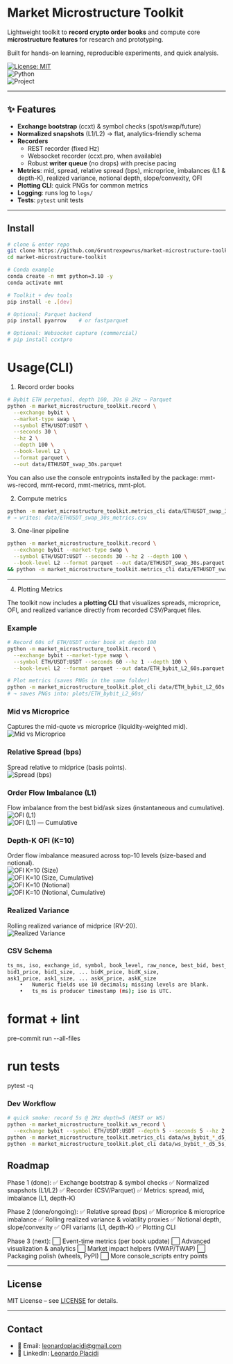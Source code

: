 # Market Microstructure Toolkit

Lightweight toolkit to **record crypto order books** and compute core **microstructure features** for research and prototyping.

Built for hands-on learning, reproducible experiments, and quick analysis.

[![License: MIT](https://img.shields.io/badge/License-MIT-blue.svg)](LICENSE)  
![Python](https://img.shields.io/badge/python-3.10%2B-blue)  
![Project](https://img.shields.io/badge/status-WIP-informational)

---

## ✨ Features

- **Exchange bootstrap** (ccxt) & symbol checks (spot/swap/future)
- **Normalized snapshots** (L1/L2) → flat, analytics-friendly schema
- **Recorders**
  - REST recorder (fixed Hz)
  - Websocket recorder (ccxt.pro, when available)
  - Robust **writer queue** (no drops) with precise pacing
- **Metrics**: mid, spread, relative spread (bps), microprice, imbalances (L1 & depth-K), realized variance, notional depth, slope/convexity, OFI
- **Plotting CLI**: quick PNGs for common metrics
- **Logging**: runs log to `logs/`
- **Tests**: `pytest` unit tests

---

## Install

```bash
# clone & enter repo
git clone https://github.com/Gruntrexpewrus/market-microstructure-toolkit.git
cd market-microstructure-toolkit

# Conda example
conda create -n mmt python=3.10 -y
conda activate mmt

# Toolkit + dev tools
pip install -e .[dev]

# Optional: Parquet backend
pip install pyarrow    # or fastparquet

# Optional: Websocket capture (commercial)
# pip install ccxtpro
```

# Usage(CLI)
1) Record order books
```bash
# Bybit ETH perpetual, depth 100, 30s @ 2Hz → Parquet
python -m market_microstructure_toolkit.record \
  --exchange bybit \
  --market-type swap \
  --symbol ETH/USDT:USDT \
  --seconds 30 \
  --hz 2 \
  --depth 100 \
  --book-level L2 \
  --format parquet \
  --out data/ETHUSDT_swap_30s.parquet
  ```
  You can also use the console entrypoints installed by the package:
mmt-ws-record, mmt-record, mmt-metrics, mmt-plot.

2) Compute metrics
```bash
python -m market_microstructure_toolkit.metrics_cli data/ETHUSDT_swap_30s.parquet 100
# → writes: data/ETHUSDT_swap_30s_metrics.csv
```

3) One-liner pipeline
```bash
python -m market_microstructure_toolkit.record \
  --exchange bybit --market-type swap \
  --symbol ETH/USDT:USDT --seconds 30 --hz 2 --depth 100 \
  --book-level L2 --format parquet --out data/ETHUSDT_swap_30s.parquet \
&& python -m market_microstructure_toolkit.metrics_cli data/ETHUSDT_swap_30s.parquet 100
```
---

4) Plotting Metrics

The toolkit now includes a **plotting CLI** that visualizes spreads, microprice, OFI, and realized variance directly from recorded CSV/Parquet files.

### Example

```bash
# Record 60s of ETH/USDT order book at depth 100
python -m market_microstructure_toolkit.record \
  --exchange bybit --market-type swap \
  --symbol ETH/USDT:USDT --seconds 60 --hz 1 --depth 100 \
  --book-level L2 --format parquet --out data/ETH_bybit_L2_60s.parquet

# Plot metrics (saves PNGs in the same folder)
python -m market_microstructure_toolkit.plot_cli data/ETH_bybit_L2_60s.parquet --depth 100 --save
# → saves PNGs into: plots/ETH_bybit_L2_60s/
```
### Mid vs Microprice
Captures the mid-quote vs microprice (liquidity-weighted mid).  
![Mid vs Microprice](https://raw.githubusercontent.com/Gruntrexpewrus/market-microstructure-toolkit/WIP/plots/ETH_bybit_L2_60s/mid_micro.png)

### Relative Spread (bps)
Spread relative to midprice (basis points).  
![Spread (bps)](plots/ETH_bybit_L2_60s/spread_bps.png)

### Order Flow Imbalance (L1)
Flow imbalance from the best bid/ask sizes (instantaneous and cumulative).  
![OFI (L1)](plots/ETH_bybit_L2_60s/ofi.png)  
![OFI (L1) — Cumulative](plots/ETH_bybit_L2_60s/ofi_cum.png)

### Depth-K OFI (K=10)
Order flow imbalance measured across top-10 levels (size-based and notional).  
![OFI K=10 (Size)](plots/ETH_bybit_L2_60s/ofi_k10_size.png)  
![OFI K=10 (Size, Cumulative)](https://raw.githubusercontent.com/Gruntrexpewrus/market-microstructure-toolkit/WIP/plots/ETH_bybit_L2_60s/ofi_k10_size_cum.png)  
![OFI K=10 (Notional)](plots/ETH_bybit_L2_60s/ofi_k10_notional.png)  
![OFI K=10 (Notional, Cumulative)](plots/ETH_bybit_L2_60s/ofi_k10_notional_cum.png)

### Realized Variance
Rolling realized variance of midprice (RV-20).  
![Realized Variance](plots/ETH_bybit_L2_60s/rv.png)


### CSV Schema
```bash
ts_ms, iso, exchange_id, symbol, book_level, raw_nonce, best_bid, best_ask,
bid1_price, bid1_size, ... bidK_price, bidK_size,
ask1_price, ask1_size, ... askK_price, askK_size
	•	Numeric fields use 10 decimals; missing levels are blank.
	•	ts_ms is producer timestamp (ms); iso is UTC.
```
# format + lint
pre-commit run --all-files

# run tests
pytest -q

### Dev Workflow 

```bash
# quick smoke: record 5s @ 2Hz depth=5 (REST or WS)
python -m market_microstructure_toolkit.ws_record \
  --exchange bybit --symbol ETH/USDT:USDT --depth 5 --seconds 5 --hz 2
python -m market_microstructure_toolkit.metrics_cli data/ws_bybit_*_d5_5s_2hz.csv 5
python -m market_microstructure_toolkit.plot_cli data/ws_bybit_*_d5_5s_2hz.csv --depth 5 --save
```

## Roadmap

Phase 1 (done):
✅ Exchange bootstrap & symbol checks
✅ Normalized snapshots (L1/L2)
✅ Recorder (CSV/Parquet)
✅ Metrics: spread, mid, imbalance (L1, depth-K)

Phase 2 (done/ongoing):
✅ Relative spread (bps)
✅ Microprice & microprice imbalance
✅ Rolling realized variance & volatility proxies
✅ Notional depth, slope/convexity
✅ OFI variants (L1, depth-K)
✅ Plotting CLI

Phase 3 (next):
⬜ Event-time metrics (per book update)
⬜ Advanced visualization & analytics
⬜ Market impact helpers (VWAP/TWAP)
⬜ Packaging polish (wheels, PyPI)
⬜ More console_scripts entry points

---

## License

MIT License – see [LICENSE](LICENSE) for details.

---

## Contact

- 📧 Email: leonardoplacidi@gmail.com  
- 💼 LinkedIn: [Leonardo Placidi](https://www.linkedin.com/in/leonardo-p-570616198/)  

